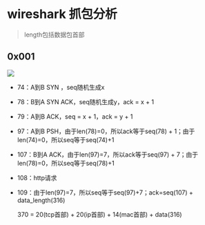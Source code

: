 # wireshark 抓包分析

> length包括数据包首部

## 0x001

![](/home/cpl/note/imgs/_Wireshark/2021-07-23_13-43.png)

- 74：A到B SYN ，seq随机生成x

- 78：B到A SYN ACK，seq随机生成y，ack = x + 1

- 79：A到B ACK，seq = x + 1，ack = y + 1

- 97：A到B PSH，由于len(78)=0，所以ack等于seq(78) + 1；由于len(74)=0，所以seq等于seq(74)+1

- 107：B到A ACK，由于len(97)=7，所以ack等于seq(97) + 7；由于len(78)=0，所以seq等于seq(78)+1

- 108：http请求

- 109：由于len(97)=7，所以seq等于seq(97)+7；ack=seq(107) + data_length(316)

  370 = 20(tcp首部) + 20(ip首部) + 14(mac首部) + data(316)




























